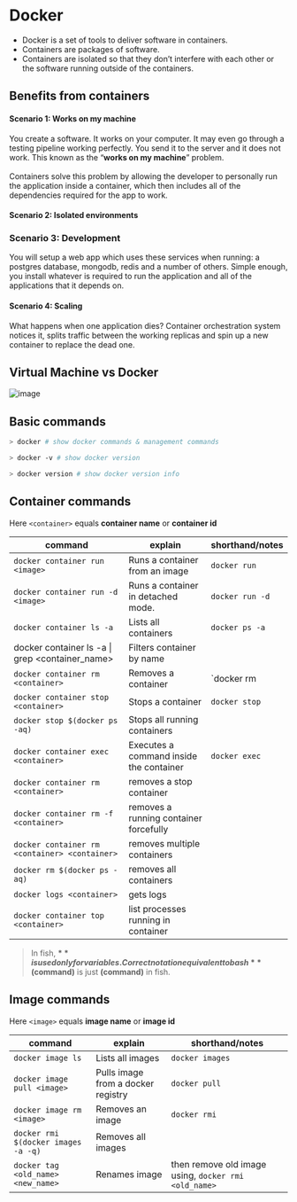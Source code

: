 # Docker

- Docker is a set of tools to deliver software in containers.
- Containers are packages of software.
- Containers are isolated so that they don’t interfere with each other or the software running outside of the containers.

## Benefits from containers

#### Scenario 1: Works on my machine

You create a software. It works on your computer. It may even go through a testing pipeline working perfectly. You send it to the server and it does not work. This known as the “__works on my machine__” problem.\
\
Containers solve this problem by allowing the developer to personally run the application inside a container, which then includes all of the dependencies required for the app to work.

#### Scenario 2: Isolated environments

### Scenario 3: Development

You will setup a web app which uses these services when running: a postgres database, mongodb, redis and a number of others. Simple enough, you install whatever is required to run the application and all of the applications that it depends on.

#### Scenario 4: Scaling

What happens when one application dies? Container orchestration system notices it, splits traffic between the working replicas and spin up a new container to replace the dead one.

## Virtual Machine vs Docker

![image](https://user-images.githubusercontent.com/11992095/125337394-c40d9980-e370-11eb-8bca-29546750357e.png)

## Basic commands

```sh
> docker # show docker commands & management commands

> docker -v # show docker version

> docker version # show docker version info
```

## Container commands

Here `<container>` equals __container name__ or __container id__

| command                                             | explain                                 | shorthand/notes |
| --------------------------------------------------- | --------------------------------------- | --------------- |
| `docker container run <image>`                      | Runs a container from an image          | `docker run`    |
| `docker container run -d <image>`                   | Runs a container in detached mode.      | `docker run -d` |
| `docker container ls -a`                            | Lists all containers                    | `docker ps -a`  |
| docker container ls -a &#124; grep <container_name> | Filters container by name               |                 |
| `docker container rm <container>`                   | Removes a container                     | `docker rm      |
| `docker container stop <container>`                 | Stops a container                       | `docker stop`   |
| `docker stop $(docker ps -aq)`                      | Stops all running containers            |                 |
| `docker container exec <container>`                 | Executes a command inside the container | `docker exec`   |
| `docker container rm <container>`                   | removes a stop container                |                 |
| `docker container rm -f <container>`                | removes a running container forcefully  |                 |
| `docker container rm <container> <container>`       | removes multiple containers             |                 |
| `docker rm $(docker ps -aq)`                        | removes all containers                  |                 |
| `docker logs <container>`                           | gets logs                               |                 |
| `docker container top <container>`                  | list processes running in container     |                 |

> In fish, **$** is used only for variables. Correct notation equivalent to bash **$(command)** is just **(command)** in fish.

## Image commands

Here `<image>` equals **image name** or **image id**

| command                             | explain                            | shorthand/notes                                      |
| ----------------------------------- | ---------------------------------- | ---------------------------------------------------- |
| `docker image ls`                   | Lists all images                   | `docker images`                                      |
| `docker image pull <image>`         | Pulls image from a docker registry | `docker pull`                                        |
| `docker image rm <image>`           | Removes an image                   | `docker rmi`                                         |
| `docker rmi $(docker images -a -q)` | Removes all images                 |                                                      |
| `docker tag <old_name> <new_name>`  | Renames image                      | then remove old image using, `docker rmi <old_name>` |
